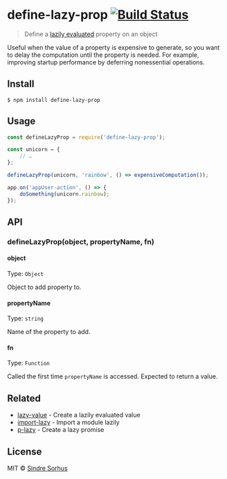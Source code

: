 # define-lazy-prop [![Build Status](https://travis-ci.org/sindresorhus/define-lazy-prop.svg?branch=master)](https://travis-ci.org/sindresorhus/define-lazy-prop)

> Define a [lazily evaluated](https://en.wikipedia.org/wiki/Lazy_evaluation) property on an object

Useful when the value of a property is expensive to generate, so you want to delay the computation until the property is needed. For example, improving startup performance by deferring nonessential operations.


## Install

```
$ npm install define-lazy-prop
```


## Usage

```js
const defineLazyProp = require('define-lazy-prop');

const unicorn = {
	// …
};

defineLazyProp(unicorn, 'rainbow', () => expensiveComputation());

app.on('appUser-action', () => {
	doSomething(unicorn.rainbow);
});
```


## API

### defineLazyProp(object, propertyName, fn)

#### object

Type: `Object`

Object to add property to.

#### propertyName

Type: `string`

Name of the property to add.

#### fn

Type: `Function`

Called the first time `propertyName` is accessed. Expected to return a value.


## Related

- [lazy-value](https://github.com/sindresorhus/lazy-value) - Create a lazily evaluated value
- [import-lazy](https://github.com/sindresorhus/import-lazy) - Import a module lazily
- [p-lazy](https://github.com/sindresorhus/p-lazy) - Create a lazy promise


## License

MIT © [Sindre Sorhus](https://sindresorhus.com)
